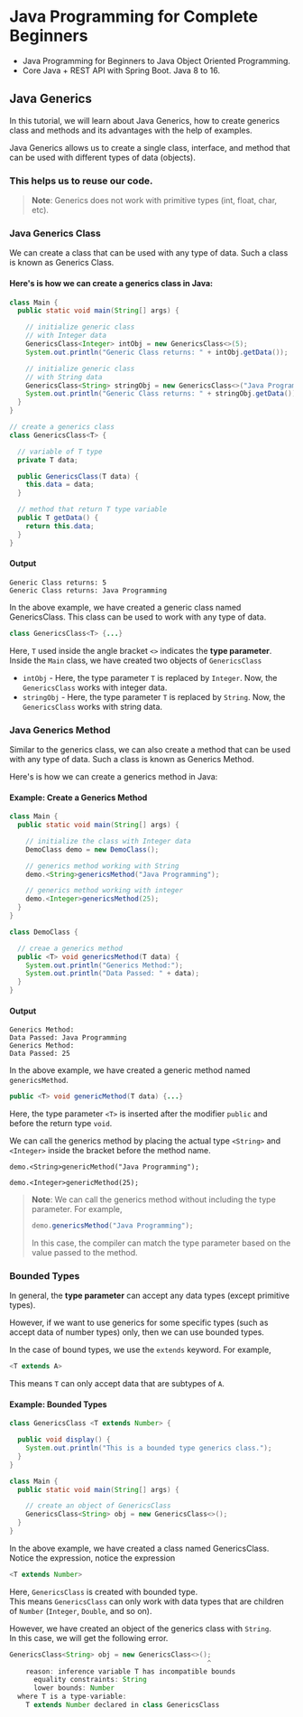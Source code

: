 # Java Programming for Complete Beginners
- Java Programming for Beginners to Java Object Oriented Programming. 
- Core Java + REST API with Spring Boot. Java 8 to 16.

## Java Generics
In this tutorial, we will learn about Java Generics, how to create generics class and methods and its advantages with the help of examples.

Java Generics allows us to create a single class, interface, and method that can be used with different types of data (objects).

### This helps us to reuse our code.

>__Note__: Generics does not work with primitive types (int, float, char, etc).

### Java Generics Class
We can create a class that can be used with any type of data. Such a class is known as Generics Class.

#### Here's is how we can create a generics class in Java:

```java
class Main {
  public static void main(String[] args) {

    // initialize generic class
    // with Integer data
    GenericsClass<Integer> intObj = new GenericsClass<>(5);
    System.out.println("Generic Class returns: " + intObj.getData());

    // initialize generic class
    // with String data
    GenericsClass<String> stringObj = new GenericsClass<>("Java Programming");
    System.out.println("Generic Class returns: " + stringObj.getData());
  }
}

// create a generics class
class GenericsClass<T> {

  // variable of T type
  private T data;

  public GenericsClass(T data) {
    this.data = data;
  }

  // method that return T type variable
  public T getData() {
    return this.data;
  }
}
```

#### Output

```shell
Generic Class returns: 5
Generic Class returns: Java Programming
```

In the above example, we have created a generic class named GenericsClass. This class can be used to work with any type of data.

```java
class GenericsClass<T> {...}
```

Here, `T` used inside the angle bracket `<>` indicates the **type parameter**. Inside the `Main` class, we have created two objects of `GenericsClass`

- `intObj` - Here, the type parameter `T` is replaced by `Integer`. Now, the `GenericsClass` works with integer data.
- `stringObj` - Here, the type parameter `T` is replaced by `String`. Now, the `GenericsClass` works with string data.

### Java Generics Method

Similar to the generics class, we can also create a method that can be used with any type of data. Such a class is known as Generics Method.

Here's is how we can create a generics method in Java:

#### Example: Create a Generics Method

```java
class Main {
  public static void main(String[] args) {

    // initialize the class with Integer data
    DemoClass demo = new DemoClass();

    // generics method working with String
    demo.<String>genericsMethod("Java Programming");

    // generics method working with integer
    demo.<Integer>genericsMethod(25);
  }
}

class DemoClass {

  // creae a generics method
  public <T> void genericsMethod(T data) {
    System.out.println("Generics Method:");
    System.out.println("Data Passed: " + data);
  }
}
```

#### Output

```shell
Generics Method:
Data Passed: Java Programming
Generics Method:
Data Passed: 25
```

In the above example, we have created a generic method named `genericsMethod`.

```java
public <T> void genericMethod(T data) {...}
```

Here, the type parameter `<T>` is inserted after the modifier `public` and before the return type `void`.

We can call the generics method by placing the actual type `<String>` and `<Integer>` inside the bracket before the method name.

```
demo.<String>genericMethod("Java Programming");

demo.<Integer>genericMethod(25);
```

>
> __Note__: We can call the generics method without including the type parameter. For example, 
> ```java
> demo.genericsMethod("Java Programming");
> ``` 
> In this case, the compiler can match the type parameter based on the value passed to the method.
>

### Bounded Types

In general, the **type parameter** can accept any data types (except primitive types).

However, if we want to use generics for some specific types (such as accept data of number types) only, then we can use bounded types.

In the case of bound types, we use the `extends` keyword. For example,

```java
<T extends A>
```

This means `T` can only accept data that are subtypes of `A`.

#### Example: Bounded Types

```java
class GenericsClass <T extends Number> {

  public void display() {
    System.out.println("This is a bounded type generics class.");
  }
}

class Main {
  public static void main(String[] args) {

    // create an object of GenericsClass
    GenericsClass<String> obj = new GenericsClass<>();
  }
}
```

In the above example, we have created a class named GenericsClass. Notice the expression, notice the expression

```java
<T extends Number> 
```

Here, `GenericsClass` is created with bounded type. <br/> 
This means `GenericsClass` can only work with data types that are children of `Number` (`Integer`, `Double`, and so on).

However, we have created an object of the generics class with `String`. <br/> 
In this case, we will get the following error.

```java
GenericsClass<String> obj = new GenericsClass<>();
                                                 ^
    reason: inference variable T has incompatible bounds
      equality constraints: String
      lower bounds: Number
  where T is a type-variable:
    T extends Number declared in class GenericsClass
``` 